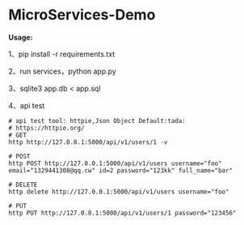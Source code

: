 # MicroServices-Demo

**Usage:**

1、pip install -r requirements.txt

2、run services，python app.py

3、sqlite3 app.db < app.sql

4、api test

```
# api test tool: httpie,Json Object Default:tada:
# https://httpie.org/
# GET
http http://127.0.0.1:5000/api/v1/users/1 -v

# POST
http POST http://127.0.0.1:5000/api/v1/users username="foo" email="1329441308@qq.cw" id=2 password="123kk" full_name="bar"

# DELETE
http delete http://127.0.0.1:5000/api/v1/users username="foo"

# PUT
http PUT http://127.0.0.1:5000/api/v1/users/1 password="123456"
```